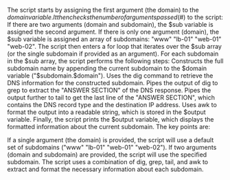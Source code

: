 The script starts by assigning the first argument (the domain) to the $domain variable.
It then checks the number of arguments passed ($#) to the script:
If there are two arguments (domain and subdomain), the $sub variable is assigned the second argument.
If there is only one argument (domain), the $sub variable is assigned an array of subdomains: "www" "lb-01" "web-01" "web-02".
The script then enters a for loop that iterates over the $sub array (or the single subdomain if provided as an argument).
For each subdomain in the $sub array, the script performs the following steps:
Constructs the full subdomain name by appending the current subdomain to the $domain variable ("$subdomain.$domain").
Uses the dig command to retrieve the DNS information for the constructed subdomain.
Pipes the output of dig to grep to extract the "ANSWER SECTION" of the DNS response.
Pipes the output further to tail to get the last line of the "ANSWER SECTION", which contains the DNS record type and the destination IP address.
Uses awk to format the output into a readable string, which is stored in the $output variable.
Finally, the script prints the $output variable, which displays the formatted information about the current subdomain.
The key points are:

If a single argument (the domain) is provided, the script will use a default set of subdomains ("www" "lb-01" "web-01" "web-02").
If two arguments (domain and subdomain) are provided, the script will use the specified subdomain.
The script uses a combination of dig, grep, tail, and awk to extract and format the necessary information about each subdomain.
